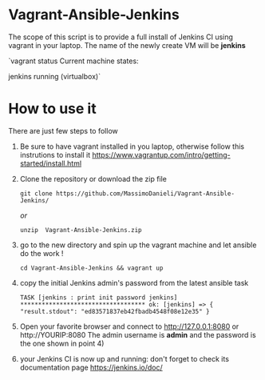 # Vagrant-Ansible-Jenkins

The scope of this script is to provide a full install of Jenkins CI using vagrant in your laptop.
The name of the newly create VM will be **jenkins**

`vagrant status
Current machine states:

jenkins                   running (virtualbox)`

# How to use it

There are just few steps to follow

1) Be sure to have vagrant installed in you laptop, otherwise follow this instrutions to install it https://www.vagrantup.com/intro/getting-started/install.html

2) Clone the repository or download the zip file 

    `git clone https://github.com/MassimoDanieli/Vagrant-Ansible-Jenkins/`

    *or*

    `unzip  Vagrant-Ansible-Jenkins.zip`

3) go to the new directory and spin up the vagrant machine and let ansible do the work !

    `cd Vagrant-Ansible-Jenkins && vagrant up`

4) copy the initial Jenkins admin's password from the latest ansible task

    `TASK [jenkins : print init password jenkins] ***********************************
        ok: [jenkins] => {
        "result.stdout": "ed83571837eb42fbadb4548f08e12e35"
    }`

5) Open your favorite browser and connect to   http://127.0.0.1:8080 or http://YOURIP:8080 
The admin username is **admin** and the password is the one shown in point 4)

6) your Jenkins CI is now up and running: don't forget to check its documentation page https://jenkins.io/doc/

